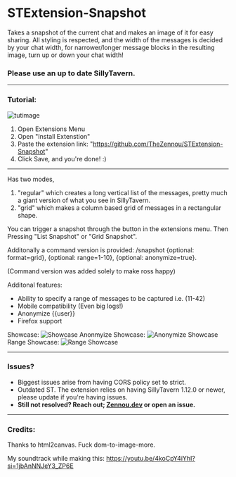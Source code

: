 # STExtension-Snapshot
Takes a snapshot of the current chat and makes an image of it for easy sharing.
All styling is respected, and the width of the messages is decided by your chat width, for narrower/longer message blocks in the resulting image, turn up or down your chat width! 
### **Please use an up to date SillyTavern**.
***
### Tutorial:
![tutimage](https://i.imgur.com/X8EWaP2.png)
1. Open Extensions Menu
2. Open "Install Extenstion"
3. Paste the extension link: "https://github.com/TheZennou/STExtension-Snapshot"
4. Click Save, and you're done! :)
***
Has two modes, 
1. "regular" which creates a long vertical list of the messages, pretty much a giant version of what you see in SillyTavern.
2. "grid" which makes a column based grid of messages in a rectangular shape.

You can trigger a snapshot through the button in the extensions menu. Then Pressing "List Snapshot" or "Grid Snapshot".

Additonally a command version is provided: /snapshot {optional: format=grid}, {optional: range=1-10}, {optional: anonymize=true}.

(Command version was added solely to make ross happy)

Additonal features:
- Ability to specify a range of messages to be captured i.e. (11-42)
- Mobile compatibility (Even big logs!)
- Anonymize {{user}}
- Firefox support

Showcase:
![Showcase](https://i.imgur.com/WjYW3kC.gif)
Anonmyize Showcase:
![Anonymize Showcase](https://i.imgur.com/cDLJSer.gif)
Range Showcase:
![Range Showcase](https://i.imgur.com/5UMkYR9.gif)
***
### Issues?
- Biggest issues arise from having CORS policy set to strict.
- Outdated ST. The extension relies on having SillyTavern 1.12.0 or newer, please update if you're having issues.
- **Still not resolved? Reach out; [Zennou.dev](https://zennou.dev/index.html?p=1) or open an issue.** 

***
### Credits:
Thanks to html2canvas.
Fuck dom-to-image-more.

My soundtrack while making this: https://youtu.be/4koCpY4iYhI?si=1jbAnNNJeY3_ZP6E
